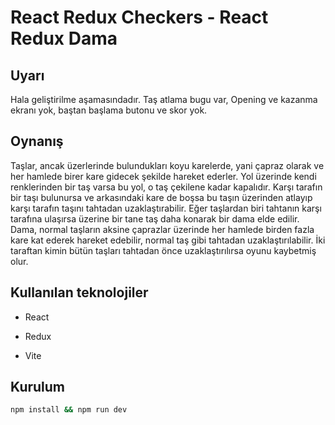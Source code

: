 # React Redux Checkers - React Redux Dama

## Uyarı

Hala geliştirilme aşamasındadır. Taş atlama bugu var, Opening ve kazanma ekranı yok, baştan başlama butonu ve skor yok.  

## Oynanış
Taşlar, ancak üzerlerinde bulundukları koyu karelerde, yani çapraz olarak ve her hamlede birer kare gidecek şekilde hareket ederler. Yol üzerinde kendi renklerinden bir taş varsa bu yol, o taş çekilene kadar kapalıdır. Karşı tarafın bir taşı bulunursa ve arkasındaki kare de boşsa bu taşın üzerinden atlayıp karşı tarafın taşını tahtadan uzaklaştırabilir. Eğer taşlardan biri tahtanın karşı tarafına ulaşırsa üzerine bir tane taş daha konarak bir dama elde edilir. Dama, normal taşların aksine çaprazlar üzerinde her hamlede birden fazla kare kat ederek hareket edebilir, normal taş gibi tahtadan uzaklaştırılabilir. İki taraftan kimin bütün taşları tahtadan önce uzaklaştırılırsa oyunu kaybetmiş olur.

## Kullanılan teknolojiler
- React

- Redux

- Vite

## Kurulum
```bash
npm install && npm run dev
```
